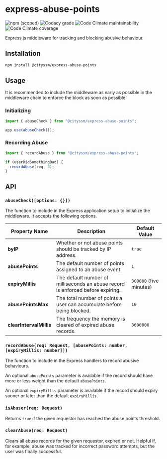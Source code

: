 # express-abuse-points

![npm (scoped)](https://img.shields.io/npm/v/@cityssm/express-abuse-points) ![Codacy grade](https://img.shields.io/codacy/grade/30a4649059f44f149753ef527b8fe04d) ![Code Climate maintainability](https://img.shields.io/codeclimate/maintainability/cityssm/express-abuse-points) ![Code Climate coverage](https://img.shields.io/codeclimate/coverage/cityssm/express-abuse-points)

Express.js middleware for tracking and blocking abusive behaviour.

## Installation

```bash
npm install @cityssm/express-abuse-points
```

## Usage

It is recommended to include the middleware as early as possible in the middleware chain
to enforce the block as soon as possible.

### Initializing

```javascript
import { abuseCheck } from "@cityssm/express-abuse-points";

app.use(abuseCheck());
```

### Recording Abuse

```javascript
import { recordAbuse } from "@cityssm/express-abuse-points";

if (userDidSomethingBad) {
  recordAbuse(req, 3);
}
```

## API

### `abuseCheck([options: {}])`

The function to include in the Express application setup to initialize the middleware.
It accepts the following options.

| Property Name           | Description                                                                     | Default Value           |
| ----------------------- | ------------------------------------------------------------------------------- | ----------------------- |
| **byIP**                | Whether or not abuse points should be tracked by IP address.                    | `true`                  |
| **abusePoints**         | The default number of points assigned to an abuse event.                        | `1`                     |
| **expiryMillis**        | The default number of milliseconds an abuse record is enforced before expiring. | `300000` (five minutes) |
| **abusePointsMax**      | The total number of points a user can accumulate before being blocked.          | `10`                    |
| **clearIntervalMillis** | The frequency the memory is cleared of expired abuse records.                   | `3600000`               |

### `recordAbuse(req: Request, [abusePoints: number, [expiryMillis: number]])`

The function to include in the Express handlers to record abusive behaviours.

An optional `abusePoints` parameter is available if the record should have more or less weight than
the default `abusePoints`.

An optional `expiryMillis` parameter is available if the record should expiry sooner or later than
the default `expiryMillis`.

### `isAbuser(req: Request)`

Returns `true` if the given requestor has reached the abuse points threshold.

### `clearAbuse(req: Request)`

Clears all abuse records for the given requestor, expired or not.
Helpful if, for example, abuse was tracked for incorrect password attempts, but the user was finally successful.
